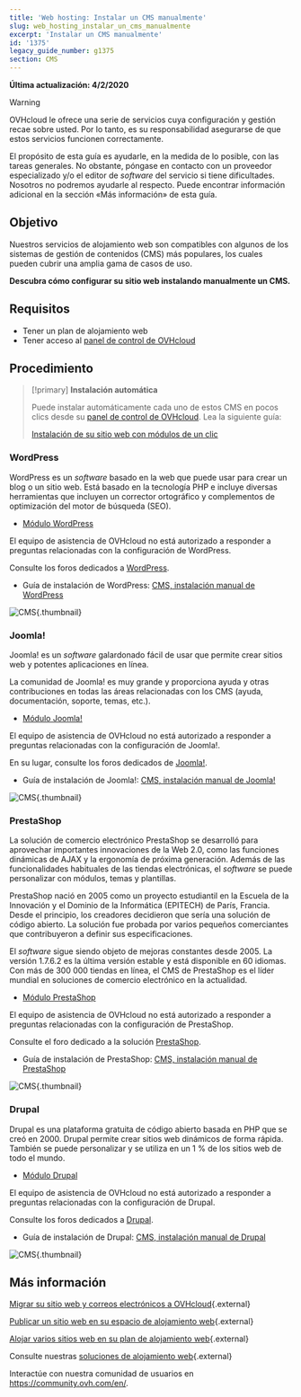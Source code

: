 ```yaml
---
title: 'Web hosting: Instalar un CMS manualmente'
slug: web_hosting_instalar_un_cms_manualmente
excerpt: 'Instalar un CMS manualmente'
id: '1375'
legacy_guide_number: g1375
section: CMS
---
```


**Última actualización: 4/2/2020**

> [!warning]
>OVHcloud le ofrece una serie de servicios cuya configuración y gestión recae sobre usted. Por lo tanto, es su responsabilidad asegurarse de que estos servicios funcionen correctamente.
>
>El propósito de esta guía es ayudarle, en la medida de lo posible, con las tareas generales. No obstante, póngase en contacto con un proveedor especializado y/o el editor de <i>software</i> del servicio si tiene dificultades. Nosotros no podremos ayudarle al respecto. Puede encontrar información adicional en la sección «Más información» de esta guía.
>

## Objetivo

Nuestros servicios de alojamiento web son compatibles con algunos de los sistemas de gestión de contenidos (CMS) más populares, los cuales pueden cubrir una amplia gama de casos de uso.

**Descubra cómo configurar su sitio web instalando manualmente un CMS.**

## Requisitos

- Tener un plan de alojamiento web
- Tener acceso al [panel de control de OVHcloud](https://www.ovh.com/auth/?action=gotomanager&from=https://www.ovh.es/&ovhSubsidiary=es)

## Procedimiento


> [!primary]
>**Instalación automática**
>
>Puede instalar automáticamente cada uno de estos CMS en pocos clics desde su [panel de control de OVHcloud](https://www.ovh.com/auth/?action=gotomanager&from=https://www.ovh.es/&ovhSubsidiary=es). Lea la siguiente guía:
>
>[Instalación de su sitio web con módulos de un clic](../modulos-en-un-clic/)
>




### WordPress
WordPress es un <i>software</i> basado en la web que puede usar para crear un blog o un sitio web. Está basado en la tecnología PHP e incluye diversas herramientas que incluyen un corrector ortográfico y complementos de optimización del motor de búsqueda (SEO).


- [Módulo WordPress](https://www.ovhcloud.com/es-es/web-hosting/uc-wordpress-website/)

El equipo de asistencia de OVHcloud no está autorizado a responder a preguntas relacionadas con la configuración de WordPress.


Consulte los foros dedicados a [WordPress](https://wordpress.org/support/).


- Guía de instalación de WordPress: [CMS, instalación manual de WordPress](../cms_instalar_manualmente_wordpress/)



![CMS](images/3379.png){.thumbnail}


### Joomla!
Joomla! es un <i>software</i> galardonado fácil de usar que permite crear sitios web y potentes aplicaciones en línea.

La comunidad de Joomla! es muy grande y proporciona ayuda y otras contribuciones en todas las áreas relacionadas con los CMS (ayuda, documentación, soporte, temas, etc.).


- [Módulo Joomla!](https://www.ovhcloud.com/es-es/web-hosting/uc-joomla-website/)

El equipo de asistencia de OVHcloud no está autorizado a responder a preguntas relacionadas con la configuración de Joomla!.


En su lugar, consulte los foros dedicados de [Joomla!](http://forum.joomla.org/). 

- Guía de instalación de Joomla!: [CMS, instalación manual de Joomla!](https://docs.ovh.com/gb/en/hosting/cms_manually_install_joomla/)



![CMS](images/3380.png){.thumbnail}


### PrestaShop
La solución de comercio electrónico PrestaShop se desarrolló para aprovechar importantes innovaciones de la Web 2.0, como las funciones dinámicas de AJAX y la ergonomía de próxima generación. Además de las funcionalidades habituales de las tiendas electrónicas, el <i>software</i> se puede personalizar con módulos, temas y plantillas. 

PrestaShop nació en 2005 como un proyecto estudiantil en la Escuela de la Innovación y el Dominio de la Informática (EPITECH) de París, Francia. Desde el principio, los creadores decidieron que sería una solución de código abierto. La solución fue probada por varios pequeños comerciantes que contribuyeron a definir sus especificaciones.

El <i>software</i> sigue siendo objeto de mejoras constantes desde 2005. La versión 1.7.6.2 es la última versión estable y está disponible en 60 idiomas. Con más de 300 000 tiendas en línea, el CMS de PrestaShop es el líder mundial en soluciones de comercio electrónico en la actualidad.



- [Módulo PrestaShop](https://www.ovhcloud.com/es-es/web-hosting/uc-prestashop-website/)

El equipo de asistencia de OVHcloud no está autorizado a responder a preguntas relacionadas con la configuración de PrestaShop.


Consulte el foro dedicado a la solución
[PrestaShop](https://www.prestashop.com/forums/).


- Guía de instalación de PrestaShop: [CMS, instalación manual de PrestaShop](https://docs.ovh.com/gb/en/hosting/cms_manually_install_prestashop)





![CMS](images/3381.png){.thumbnail}


### Drupal
Drupal es una plataforma gratuita de código abierto basada en PHP que se creó en 2000. Drupal permite crear sitios web dinámicos de forma rápida. También se puede personalizar y se utiliza en un 1 % de los sitios web de todo el mundo. 

-  [Módulo Drupal](https://www.ovhcloud.com/es-es/web-hosting/uc-drupal-website/)

El equipo de asistencia de OVHcloud no está autorizado a responder a preguntas relacionadas con la configuración de Drupal.

Consulte los foros dedicados a [Drupal](https://www.drupal.org).


-  Guía de instalación de Drupal: [CMS, instalación manual de Drupal](https://docs.ovh.com/gb/en/hosting/cms_manually_install_drupal)



![CMS](images/3382.png){.thumbnail}




## Más información

[Migrar su sitio web y correos electrónicos a OVHcloud](../web_hosting_transferir_un_sitio_web_y_el_correo_sin_cortes_del_servicio/){.external}

[Publicar un sitio web en su espacio de alojamiento web](../web_hosting_publicar_un_sitio_web_en_internet/){.external}

[Alojar varios sitios web en su plan de alojamiento web](../configurar-un-multisitio-en-un-alojamiento-web/){.external}

Consulte nuestras [soluciones de alojamiento web](https://www.ovhcloud.com/es-es/web-hosting/){.external}

Interactúe con nuestra comunidad de usuarios en <https://community.ovh.com/en/>.